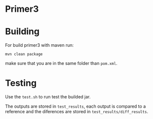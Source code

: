 Primer3
========================
# Building
For build primer3 with maven run:

`mvn clean package`

make sure that you are in the same folder than `pom.xml`.

# Testing

Use the `test.sh` to run test the builded jar.

The outputs are stored in `test_results`, each output is compared to a reference and the diferences are stored in `test_results/diff_results`.
